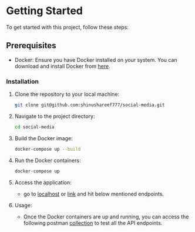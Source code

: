 
# Getting Started

To get started with this project, follow these steps:

## Prerequisites

- Docker: Ensure you have Docker installed on your system. You can download and install Docker from [here](https://www.docker.com/get-started).

### Installation

1. Clone the repository to your local machine:

    ```bash
    git clone git@github.com:shinushareef777/social-media.git
    ```

2. Navigate to the project directory:

    ```bash
    cd social-media
    ```

3. Build the Docker image:

    ```bash
    docker-compose up --build
    ```

4. Run the Docker containers:

    ```bash
    docker-compose up
    ```

5. Access the application:

   - go to [localhost](http://127.0.0.1:8000/) or [link](http://0.0.0.1:8000) and hit below mentioned endpoints.

6. Usage:

   - Once the Docker containers are up and running, you can access the following postman [collection](https://documenter.getpostman.com/view/25173500/2sA3XLFjEy) to test all the API endpoints.
